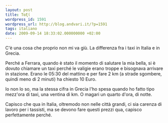 ```yaml
---
layout: post
title: Ταξί
wordpress_id: 1591
wordpress_url: http://blog.andvari.it/?p=1591
tags: italiano
date: 2009-09-14 18:33:02.000000000 +02:00
---
```

C'è una cosa che proprio non mi va giù. La differenza fra i taxi in Italia e in Grecia.

Perché a Ferrara, quando è stato il momento di salutare la mia bella, si è dovuto chiamare un taxi perché le valigie erano troppe e bisognava arrivare in stazione. Erano le 05:30 del mattino e per fare 2 km (a strade sgombere, quindi meno di 2 minuti) ha chiesto 10 Euro.

Io non lo so, ma la stessa cifra in Grecia l'ho spesa quando ho fatto tipo mezz'ora di taxi, una ventina di km. O magari un quarto d'ora, di notte.

Capisco che qua in Italia, oltremodo non nelle città grandi, ci sia carenza di lavoro per i tassisti, ma se devono fare questi prezzi qua, capisco perfettamente perché.
